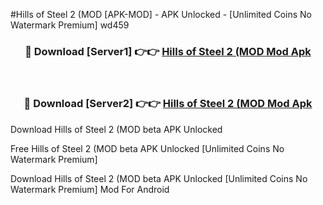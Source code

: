 #Hills of Steel 2 (MOD [APK-MOD] - APK Unlocked - [Unlimited Coins No Watermark Premium] wd459



<div align="center">

<h3>🔴 Download [Server1] 👉👉 <a href="https://momento.my/?title=Hills_of_Steel_2_(MOD">Hills of Steel 2 (MOD Mod Apk</a></h3><br>

<h3>🔴 Download [Server2] 👉👉 <a href="https://momento.my/?title=Hills_of_Steel_2_(MOD">Hills of Steel 2 (MOD Mod Apk</a></h3>
</div>



Download Hills of Steel 2 (MOD beta APK Unlocked

Free Hills of Steel 2 (MOD beta APK Unlocked [Unlimited Coins No Watermark Premium]

Download Hills of Steel 2 (MOD beta APK Unlocked [Unlimited Coins No Watermark Premium] Mod For Android
